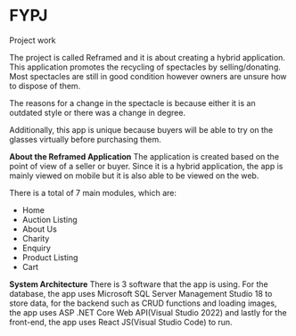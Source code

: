 # FYPJ
Project work

The project is called Reframed and it is about creating a hybrid application. This application promotes the recycling of spectacles by selling/donating. Most spectacles are still in good condition however owners are unsure how to dispose of them. 

The reasons for a change in the spectacle is because either it is an outdated style or there was a change in degree.

Additionally, this app is unique because buyers will be able to try on the glasses virtually before purchasing them.

<b>About the Reframed Application</b>
The application is created based on the point of view of a seller or buyer. Since it is a hybrid application, the app is mainly viewed on mobile but it is also able to be viewed on the web.

There is a total of 7 main modules, which are:
<ul>
  <li>Home</li>
  <li>Auction Listing</li>
  <li>About Us</li>
  <li>Charity</li>
  <li>Enquiry</li>
  <li>Product Listing</li>
  <li>Cart</li>
</ul>

<b>System Architecture</b>
There is 3 software that the app is using. For the database, the app uses Microsoft SQL Server Management Studio 18 to store data, for the backend such as CRUD functions and loading images, the app uses ASP .NET Core Web API(Visual Studio 2022) and lastly for the front-end, the app uses React JS(Visual Studio Code) to run.
